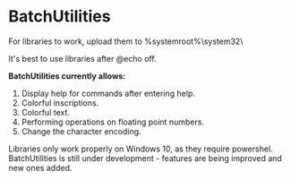 # BatchUtilities

For libraries to work, upload them to %systemroot%\system32\

It's best to use libraries after @echo off.

**BatchUtilities currently allows:**
1. Display help for commands after entering <command> help.
2. Colorful inscriptions.
3. Colorful text.
4. Performing operations on floating point numbers.
5. Change the character encoding.

Libraries only work properly on Windows 10, as they require powershel.
BatchUtilities is still under development - features are being improved and new ones added.

